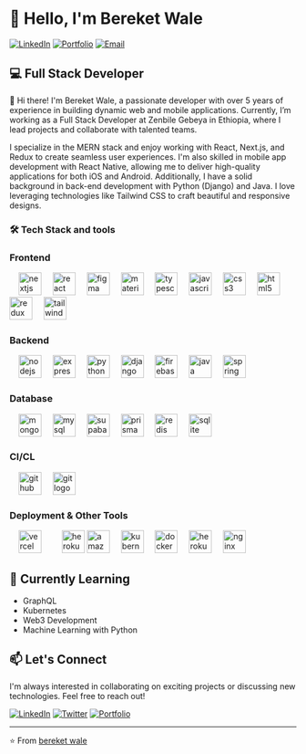 # 👋 Hello, I'm Bereket Wale

[![LinkedIn](https://img.shields.io/badge/LinkedIn-Connect-blue?style=for-the-badge&logo=linkedin)](https://www.linkedin.com/in/bereket-wale-62ba8b316)
[![Portfolio](https://img.shields.io/badge/Portfolio-Visit-brightgreen?style=for-the-badge&logo=react)](https://bereketwale.vercel.app/)
[![Email](https://img.shields.io/badge/Email-Contact-red?style=for-the-badge&logo=gmail)](mailto:walebereket37@gmail.com)

## 💻 Full Stack Developer

👋 Hi there! I'm Bereket Wale, a passionate developer with over 5 years of experience in building dynamic web and mobile applications. Currently, I’m working as a Full Stack Developer at Zenbile Gebeya in Ethiopia, where I lead projects and collaborate with talented teams.

I specialize in the MERN stack and enjoy working with React, Next.js, and Redux to create seamless user experiences. I'm also skilled in mobile app development with React Native, allowing me to deliver high-quality applications for both iOS and Android. Additionally, I have a solid background in back-end development with Python (Django) and Java. I love leveraging technologies like Tailwind CSS to craft beautiful and responsive designs.

###

<h3 align="left">🛠️ Tech Stack and tools</h3>

###

### Frontend

<div align="left">
<img width="12" />
<img src="https://cdn.jsdelivr.net/gh/devicons/devicon/icons/nextjs/nextjs-original.svg" height="40" alt="nextjs logo"  />
<img width="12" />
<img src="https://cdn.jsdelivr.net/gh/devicons/devicon/icons/react/react-original.svg" height="40" alt="react logo"  />
<img width="12" />
<img src="https://cdn.jsdelivr.net/gh/devicons/devicon/icons/figma/figma-original.svg" height="40" alt="figma logo"  />
<img width="12" />
<img src="https://cdn.jsdelivr.net/gh/devicons/devicon/icons/materialui/materialui-original.svg" height="40" alt="materialui logo"  />
<img width="12" />
<img src="https://cdn.jsdelivr.net/gh/devicons/devicon/icons/typescript/typescript-original.svg" height="40" alt="typescript logo"  />
<img width="12" />
<img src="https://cdn.jsdelivr.net/gh/devicons/devicon/icons/javascript/javascript-original.svg" height="40" alt="javascript logo"  />
<img width="12" />
<img src="https://cdn.jsdelivr.net/gh/devicons/devicon/icons/css3/css3-original.svg" height="40" alt="css3 logo"  />
<img width="12" />
<img src="https://cdn.simpleicons.org/html5/E34F26" height="40" alt="html5 logo"  />
<img width="12" />
<img src="https://cdn.jsdelivr.net/gh/devicons/devicon/icons/redux/redux-original.svg" height="40" alt="redux logo"  />
<img width="12" />
<img src="https://cdn.jsdelivr.net/gh/devicons/devicon/icons/tailwindcss/tailwindcss-original-wordmark.svg" height="40" alt="tailwindcss logo"  />

</div>

### Backend

<div align="left">
<img width="12" />
<img src="https://cdn.jsdelivr.net/gh/devicons/devicon/icons/nodejs/nodejs-original.svg" height="40" alt="nodejs logo"  />
<img width="12" />
<img src="https://cdn.jsdelivr.net/gh/devicons/devicon/icons/express/express-original.svg" height="40" alt="express logo"  />
<img width="12" />
<img src="https://cdn.jsdelivr.net/gh/devicons/devicon/icons/python/python-original.svg" height="40" alt="python logo"  />
<img width="12" />
<img src="https://cdn.jsdelivr.net/gh/devicons/devicon/icons/django/django-plain.svg" height="40" alt="django logo"  />
<img width="12" />
<img src="https://cdn.jsdelivr.net/gh/devicons/devicon/icons/firebase/firebase-plain.svg" height="40" alt="firebase logo"  />
<img width="12" />
<img src="https://cdn.jsdelivr.net/gh/devicons/devicon/icons/java/java-original.svg" height="40" alt="java logo"  />
<img width="12" />
<img src="https://cdn.simpleicons.org/spring/6DB33F" height="40" alt="spring logo"  />
</div>

### Database

<div align="left">
<img width="12" />
<img src="https://cdn.jsdelivr.net/gh/devicons/devicon/icons/mongodb/mongodb-original.svg" height="40" alt="mongodb logo"  />
<img width="12" />
<img src="https://cdn.jsdelivr.net/gh/devicons/devicon/icons/mysql/mysql-original.svg" height="40" alt="mysql logo"  />
<img width="12" />
<img src="https://cdn.simpleicons.org/supabase/3ECF8E" height="40" alt="supabase logo"  />
<img width="12" />
<img src="https://cdn.simpleicons.org/prisma/2D3748" height="40" alt="prisma logo"  />
<img width="12" />
<img src="https://cdn.jsdelivr.net/gh/devicons/devicon/icons/redis/redis-original.svg" height="40" alt="redis logo"  />
<img width="12" />
<img src="https://cdn.jsdelivr.net/gh/devicons/devicon/icons/sqlite/sqlite-original.svg" height="40" alt="sqlite logo"  />
</div>

### CI/CL

<div align="left">
<img width="12" />
<img src="https://cdn.jsdelivr.net/gh/devicons/devicon/icons/github/github-original.svg" height="40" alt="github logo"  />
 <img width="12" />
  <img src="https://cdn.jsdelivr.net/gh/devicons/devicon/icons/git/git-original.svg" height="40" alt="git logo"  />
</div>

### Deployment & Other Tools

<div align="left">
<img width="12" />
<img src="https://cdn.simpleicons.org/vercel/000000" height="40" alt="vercel logo"  />
<img width="12" />
<img width="12" />
<img src="https://cdn.jsdelivr.net/gh/devicons/devicon/icons/heroku/heroku-original.svg" height="40" alt="heroku logo"  />
<img src="https://cdn.jsdelivr.net/gh/devicons/devicon/icons/amazonwebservices/amazonwebservices-line-wordmark.svg" height="40" alt="amazonwebservices logo"  />
<img width="12" />
<img src="https://cdn.jsdelivr.net/gh/devicons/devicon/icons/kubernetes/kubernetes-plain.svg" height="40" alt="kubernetes logo"  />
<img width="12" />
<img src="https://cdn.jsdelivr.net/gh/devicons/devicon/icons/docker/docker-plain-wordmark.svg" height="40" alt="docker logo"  />
<img width="12" />
  <img src="https://cdn.jsdelivr.net/gh/devicons/devicon/icons/heroku/heroku-original.svg" height="40" alt="heroku logo"  />
<img width="12" />
<img src="https://cdn.jsdelivr.net/gh/devicons/devicon/icons/nginx/nginx-original.svg" height="40" alt="nginx logo"  />

</div>

###


## 🌱 Currently Learning

- GraphQL
- Kubernetes
- Web3 Development
- Machine Learning with Python

## 📫 Let's Connect

I'm always interested in collaborating on exciting projects or discussing new technologies. Feel free to reach out!

[![LinkedIn](https://img.shields.io/badge/LinkedIn-Connect-blue?style=flat-square&logo=linkedin)](https://www.linkedin.com/in/bereket-wale-62ba8b316)
[![Twitter](https://img.shields.io/badge/Twitter-Follow-blue?style=flat-square&logo=twitter)](https://twitter.com/your-handle)
[![Portfolio](https://img.shields.io/badge/Portfolio-Visit-brightgreen?style=flat-square&logo=react)](https://bereketwale.vercel.app/)

---

⭐️ From [bereket wale](walebereket37@gmail.com)

